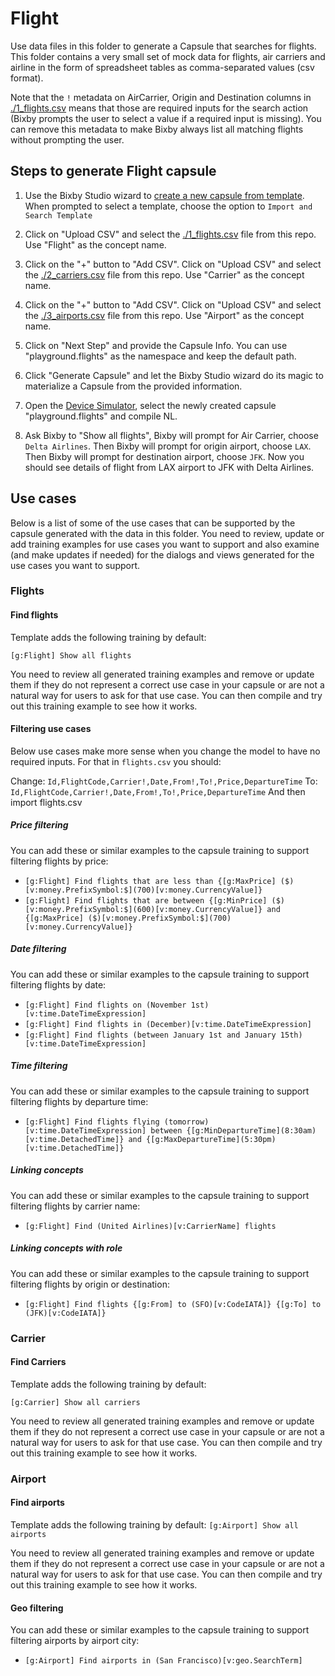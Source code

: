 # Flight
Use data files in this folder to generate a Capsule that
searches for flights. This folder contains a very small set of mock data for flights, air carriers and airline in the form of 
spreadsheet tables as comma-separated values (csv format). 

Note that the `!` metadata on AirCarrier, Origin and Destination columns in [./1_flights.csv](./1_flights.csv) means that those are required inputs for the search action (Bixby prompts the user to select a value if a required input is missing). 
You can remove this metadata to make Bixby always list all matching flights without prompting the user.

## Steps to generate Flight capsule
1. Use the Bixby Studio wizard to [create a new capsule from template](https://bixbydevelopers.com/dev/docs/sample-capsules/templates).
When prompted to select a template, choose the option to `Import and Search Template`

2. Click on "Upload CSV" and select the
[./1_flights.csv](./1_flights.csv) file from this repo. Use "Flight" as the
concept name.

3. Click on the "+" button to "Add CSV". Click on "Upload CSV" and
select the [./2_carriers.csv](./2_carriers.csv) file from this repo. Use
"Carrier" as the concept name.

4. Click on the "+" button to "Add CSV". Click on "Upload CSV" and
select the [./3_airports.csv](./3_airports.csv) file from this repo. Use
"Airport" as the concept name.

5. Click on "Next Step" and provide the Capsule Info. You can use
"playground.flights" as the namespace and keep the default path.

6. Click "Generate Capsule" and let the Bixby Studio wizard do its magic to
materialize a Capsule from the provided information.

7. Open the [Device
Simulator](https://bixbydevelopers.com/dev/docs/dev-guide/developers/ide.simulator),
select the newly created capsule "playground.flights" and compile NL.

8. Ask Bixby to "Show all flights", Bixby will prompt for Air Carrier, choose `Delta Airlines`. Then Bixby will 
 prompt for origin airport, choose `LAX`. Then Bixby will prompt for destination airport, choose `JFK`. Now you should
 see details of flight from LAX airport to JFK with Delta Airlines. 

## Use cases

Below is a list of some of the use cases that can be supported by the capsule generated with the data in this folder.
You need to review, update or add training examples for use cases you want to support and also examine (and make updates if needed) for the dialogs and views generated for the use cases you want to support.

### Flights

#### Find flights
Template adds the following training by default:

`[g:Flight] Show all flights`

You need to review all generated training examples and remove or update them if they do not represent a correct use case in your capsule or are not a natural way for users to ask for that use case.
You can then compile and try out this training example to see how it works.


#### Filtering use cases

Below use cases make more sense when you change the model to have no required inputs. For that in `flights.csv` you should:

Change: `Id,FlightCode,Carrier!,Date,From!,To!,Price,DepartureTime`
To: `Id,FlightCode,Carrier!,Date,From!,To!,Price,DepartureTime`
And then import flights.csv

##### Price filtering
You can add these or similar examples to the capsule training to support filtering flights by price:
- `[g:Flight] Find flights that are less than {[g:MaxPrice] ($)[v:money.PrefixSymbol:$](700)[v:money.CurrencyValue]}`
- `[g:Flight] Find flights that are between {[g:MinPrice] ($)[v:money.PrefixSymbol:$](600)[v:money.CurrencyValue]} and {[g:MaxPrice] ($)[v:money.PrefixSymbol:$](700)[v:money.CurrencyValue]}`

##### Date filtering
You can add these or similar examples to the capsule training to support filtering flights by date:
- `[g:Flight] Find flights on (November 1st)[v:time.DateTimeExpression]`
- `[g:Flight] Find flights in (December)[v:time.DateTimeExpression]`
- `[g:Flight] Find flights (between January 1st and January 15th)[v:time.DateTimeExpression]`

##### Time filtering
You can add these or similar examples to the capsule training to support filtering flights by departure time:
- `[g:Flight] Find flights flying (tomorrow)[v:time.DateTimeExpression] between {[g:MinDepartureTime](8:30am)[v:time.DetachedTime]} and {[g:MaxDepartureTime](5:30pm)[v:time.DetachedTime]}`

##### Linking concepts
You can add these or similar examples to the capsule training to support filtering flights by carrier name:
- `[g:Flight] Find (United Airlines)[v:CarrierName] flights`


##### Linking concepts with role
You can add these or similar examples to the capsule training to support filtering flights by origin or destination:
- `[g:Flight] Find flights {[g:From] to (SFO)[v:CodeIATA]} {[g:To] to (JFK)[v:CodeIATA]}`


### Carrier
#### Find Carriers
Template adds the following training by default:

`[g:Carrier] Show all carriers`

You need to review all generated training examples and remove or update them if they do not represent a correct use case in your capsule or are not a natural way for users to ask for that use case.
You can then compile and try out this training example to see how it works.

### Airport
#### Find airports
Template adds the following training by default:
`[g:Airport] Show all airports`

You need to review all generated training examples and remove or update them if they do not represent a correct use case in your capsule or are not a natural way for users to ask for that use case.
You can then compile and try out this training example to see how it works.


#### Geo filtering
You can add these or similar examples to the capsule training to support filtering airports by airport city:
- `[g:Airport] Find airports in (San Francisco)[v:geo.SearchTerm]`
